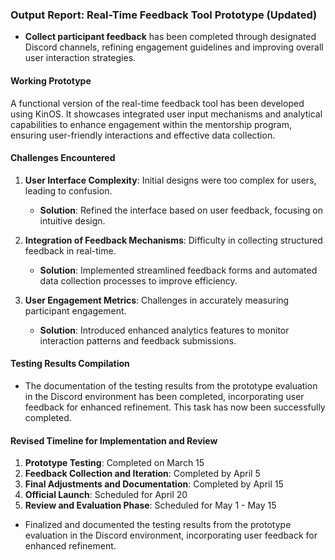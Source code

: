 

### Output Report: Real-Time Feedback Tool Prototype (Updated)

- **Collect participant feedback** has been completed through designated Discord channels, refining engagement guidelines and improving overall user interaction strategies.

#### Working Prototype
A functional version of the real-time feedback tool has been developed using KinOS. It showcases integrated user input mechanisms and analytical capabilities to enhance engagement within the mentorship program, ensuring user-friendly interactions and effective data collection.

#### Challenges Encountered
1. **User Interface Complexity**: Initial designs were too complex for users, leading to confusion.
   - **Solution**: Refined the interface based on user feedback, focusing on intuitive design.
  
2. **Integration of Feedback Mechanisms**: Difficulty in collecting structured feedback in real-time.
   - **Solution**: Implemented streamlined feedback forms and automated data collection processes to improve efficiency.

3. **User Engagement Metrics**: Challenges in accurately measuring participant engagement.
   - **Solution**: Introduced enhanced analytics features to monitor interaction patterns and feedback submissions.

#### Testing Results Compilation
- The documentation of the testing results from the prototype evaluation in the Discord environment has been completed, incorporating user feedback for enhanced refinement. This task has now been successfully completed.

#### Revised Timeline for Implementation and Review
1. **Prototype Testing**: Completed on March 15
2. **Feedback Collection and Iteration**: Completed by April 5
3. **Final Adjustments and Documentation**: Completed by April 15
4. **Official Launch**: Scheduled for April 20
5. **Review and Evaluation Phase**: Scheduled for May 1 - May 15

- Finalized and documented the testing results from the prototype evaluation in the Discord environment, incorporating user feedback for enhanced refinement.